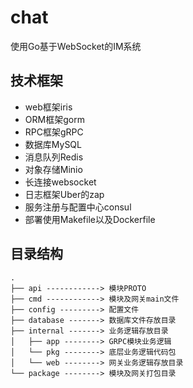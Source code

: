 # chat
使用Go基于WebSocket的IM系统
## 技术框架
* web框架iris
* ORM框架gorm
* RPC框架gRPC
* 数据库MySQL
* 消息队列Redis
* 对象存储Minio
* 长连接websocket
* 日志框架Uber的zap
* 服务注册与配置中心consul
* 部署使用Makefile以及Dockerfile 
## 目录结构
```FILE
.
├── api ------------> 模块PROTO
├── cmd ------------> 模块及网关main文件
├── config ---------> 配置文件
├── database -------> 数据库文件存放目录
├── internal -------> 业务逻辑存放目录
│   ├── app --------> GRPC模块业务逻辑
│   └── pkg --------> 底层业务逻辑代码包
│   └── web --------> 网关业务逻辑存放目录
└── package --------> 模块及网关打包目录
```